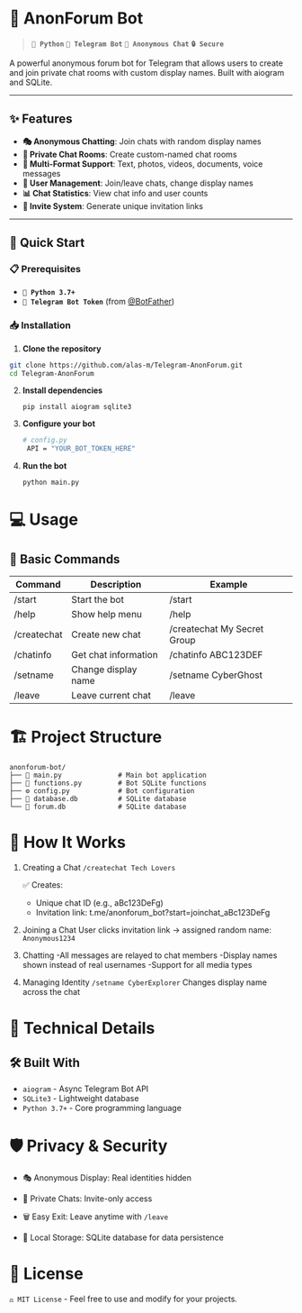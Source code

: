# 🤖 AnonForum Bot

> **`🐍 Python`** **`🤖 Telegram Bot`** **`💬 Anonymous Chat`** **`🔒 Secure`**

A powerful anonymous forum bot for Telegram that allows users to create and join private chat rooms with custom display names. Built with aiogram and SQLite.

---

## ✨ Features

- **🎭 Anonymous Chatting**: Join chats with random display names
- **🔗 Private Chat Rooms**: Create custom-named chat rooms
- **📱 Multi-Format Support**: Text, photos, videos, documents, voice messages
- **👥 User Management**: Join/leave chats, change display names
- **📊 Chat Statistics**: View chat info and user counts
- **🔗 Invite System**: Generate unique invitation links

---

## 🚀 Quick Start

### 📋 Prerequisites
- **`🐍 Python 3.7+`**
- **`🤖 Telegram Bot Token`** (from [@BotFather](https://t.me/BotFather))

### 📥 Installation

1. **Clone the repository**

  ```bash
  git clone https://github.com/alas-m/Telegram-AnonForum.git
  cd Telegram-AnonForum
  ```

2. **Install dependencies**

   ```pip install aiogram sqlite3```
   
3. **Configure your bot**

   ```bash
   # config.py
    API = "YOUR_BOT_TOKEN_HERE"
   ```
   
4. **Run the bot**

   `python main.py `

# 💻 Usage
## 🎯 Basic Commands

| Command | Description | Example |
|---------|-------------|---------|
| /start | Start the bot | /start |
| /help | Show help menu | /help |
| /createchat | Create new chat | /createchat My Secret Group |
| /chatinfo | Get chat information | /chatinfo ABC123DEF |
| /setname | Change display name | /setname CyberGhost |
| /leave | Leave current chat | /leave |

# 🏗️ Project Structure
```
anonforum-bot/
├── 🤖 main.py              # Main bot application
├── 👤 functions.py         # Bot SQLite functions 
├── ⚙️ config.py            # Bot configuration
├── 💾 database.db          # SQLite database
└── 💾 forum.db             # SQLite database
```

# 🎨 How It Works
1. Creating a Chat
   `/createchat Tech Lovers`

   ✅ Creates:
   - Unique chat ID (e.g., aBc123DeFg)
   - Invitation link: t.me/anonforum_bot?start=joinchat_aBc123DeFg

2. Joining a Chat
   User clicks invitation link → assigned random name: `Anonymous1234`

3. Chatting
  -All messages are relayed to chat members
  -Display names shown instead of real usernames
  -Support for all media types

4. Managing Identity
   `/setname CyberExplorer`
   Changes display name across the chat

# 🔧 Technical Details
  
## 🛠️ Built With
- `aiogram` - Async Telegram Bot API
- `SQLite3` - Lightweight database
- `Python 3.7+` - Core programming language

# 🛡️ Privacy & Security
- 🎭 Anonymous Display: Real identities hidden

- 🔐 Private Chats: Invite-only access

- 🗑️ Easy Exit: Leave anytime with `/leave`

- 💾 Local Storage: SQLite database for data persistence

# 📄 License
`⚖️ MIT License` - Feel free to use and modify for your projects.
